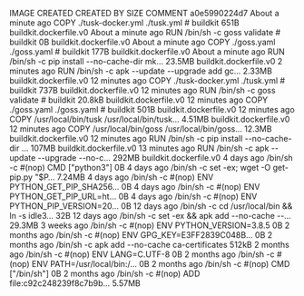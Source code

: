IMAGE               CREATED              CREATED BY                                      SIZE                COMMENT
a0e5990224d7        About a minute ago   COPY ./tusk-docker.yml ./tusk.yml # buildkit    651B                buildkit.dockerfile.v0
<missing>           About a minute ago   RUN /bin/sh -c goss validate # buildkit         0B                  buildkit.dockerfile.v0
<missing>           About a minute ago   COPY ./goss.yaml ./goss.yaml # buildkit         177B                buildkit.dockerfile.v0
<missing>           About a minute ago   RUN /bin/sh -c pip install --no-cache-dir mk…   23.5MB              buildkit.dockerfile.v0
<missing>           2 minutes ago        RUN /bin/sh -c apk --update --upgrade add gc…   2.33MB              buildkit.dockerfile.v0
<missing>           12 minutes ago       COPY ./tusk-docker.yml ./tusk.yml # buildkit    737B                buildkit.dockerfile.v0
<missing>           12 minutes ago       RUN /bin/sh -c goss validate # buildkit         20.8kB              buildkit.dockerfile.v0
<missing>           12 minutes ago       COPY ./goss.yaml ./goss.yaml # buildkit         501B                buildkit.dockerfile.v0
<missing>           12 minutes ago       COPY /usr/local/bin/tusk /usr/local/bin/tusk…   4.51MB              buildkit.dockerfile.v0
<missing>           12 minutes ago       COPY /usr/local/bin/goss /usr/local/bin/goss…   12.3MB              buildkit.dockerfile.v0
<missing>           12 minutes ago       RUN /bin/sh -c pip install --no-cache-dir   …   107MB               buildkit.dockerfile.v0
<missing>           13 minutes ago       RUN /bin/sh -c apk --update --upgrade --no-c…   292MB               buildkit.dockerfile.v0
<missing>           4 days ago           /bin/sh -c #(nop)  CMD ["python3"]              0B
<missing>           4 days ago           /bin/sh -c set -ex;   wget -O get-pip.py "$P…   7.24MB
<missing>           4 days ago           /bin/sh -c #(nop)  ENV PYTHON_GET_PIP_SHA256…   0B
<missing>           4 days ago           /bin/sh -c #(nop)  ENV PYTHON_GET_PIP_URL=ht…   0B
<missing>           4 days ago           /bin/sh -c #(nop)  ENV PYTHON_PIP_VERSION=20…   0B
<missing>           12 days ago          /bin/sh -c cd /usr/local/bin  && ln -s idle3…   32B
<missing>           12 days ago          /bin/sh -c set -ex  && apk add --no-cache --…   29.3MB
<missing>           3 weeks ago          /bin/sh -c #(nop)  ENV PYTHON_VERSION=3.8.5     0B
<missing>           2 months ago         /bin/sh -c #(nop)  ENV GPG_KEY=E3FF2839C048B…   0B
<missing>           2 months ago         /bin/sh -c apk add --no-cache ca-certificates   512kB
<missing>           2 months ago         /bin/sh -c #(nop)  ENV LANG=C.UTF-8             0B
<missing>           2 months ago         /bin/sh -c #(nop)  ENV PATH=/usr/local/bin:/…   0B
<missing>           2 months ago         /bin/sh -c #(nop)  CMD ["/bin/sh"]              0B
<missing>           2 months ago         /bin/sh -c #(nop) ADD file:c92c248239f8c7b9b…   5.57MB
